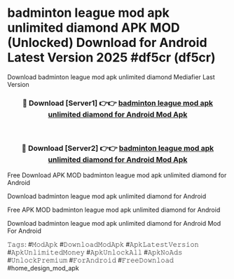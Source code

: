 # badminton league mod apk unlimited diamond APK MOD (Unlocked) Download for Android Latest Version 2025 #df5cr (df5cr)
Download badminton league mod apk unlimited diamond Mediafier Last Version

<div align="center">
<h3>🔴 Download [Server1] 👉👉 <a href="https://app.mediaupload.pro?title=badminton_league_mod_apk_unlimited_diamond&ref=24F">badminton league mod apk unlimited diamond for Android Mod Apk</a></h3><br>

<h3>🔴 Download [Server2] 👉👉 <a href="https://app.mediaupload.pro?title=badminton_league_mod_apk_unlimited_diamond&ref=24F">badminton league mod apk unlimited diamond for Android Mod Apk</a></h3>
</div>


Free Download APK MOD badminton league mod apk unlimited diamond for Android

Download badminton league mod apk unlimited diamond for Android 

Free APK MOD badminton league mod apk unlimited diamond for Android 

Download badminton league mod apk unlimited diamond for Android Mod For Android

𝚃𝚊𝚐𝚜: #𝙼𝚘𝚍𝙰𝚙𝚔 #𝙳𝚘𝚠𝚗𝚕𝚘𝚊𝚍𝙼𝚘𝚍𝙰𝚙𝚔 #𝙰𝚙𝚔𝙻𝚊𝚝𝚎𝚜𝚝𝚅𝚎𝚛𝚜𝚒𝚘𝚗 #𝙰𝚙𝚔𝚄𝚗𝚕𝚒𝚖𝚒𝚝𝚎𝚍𝙼𝚘𝚗𝚎𝚢 #𝙰𝚙𝚔𝚄𝚗𝚕𝚘𝚌𝚔𝙰𝚕𝚕 #𝙰𝚙𝚔𝙽𝚘𝙰𝚍𝚜 #𝚄𝚗𝚕𝚘𝚌𝚔𝙿𝚛𝚎𝚖𝚒𝚞𝚖 #𝙵𝚘𝚛𝙰𝚗𝚍𝚛𝚘𝚒𝚍 #𝙵𝚛𝚎𝚎𝙳𝚘𝚠𝚗𝚕𝚘𝚊𝚍 #home_design_mod_apk